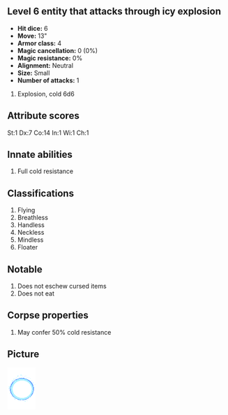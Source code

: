 ## Level 6 entity that attacks through icy explosion

- **Hit dice:** 6
- **Move:** 13"
- **Armor class:** 4
- **Magic cancellation:** 0 (0%)
- **Magic resistance:** 0%
- **Alignment:** Neutral
- **Size:** Small
- **Number of attacks:** 1
1. Explosion, cold 6d6

## Attribute scores

St:1 Dx:7 Co:14 In:1 Wi:1 Ch:1

## Innate abilities

1. Full cold resistance

## Classifications

1. Flying
2. Breathless
3. Handless
4. Neckless
5. Mindless
6. Floater

## Notable

1. Does not eschew cursed items
2. Does not eat

## Corpse properties

1. May confer 50% cold resistance

## Picture

![Freezing sphere](https://github.com/hyvanmielenpelit/GnollHackTileSet/blob/main/Monsters/freezing_sphere/freezing_sphere.png?raw=true)
